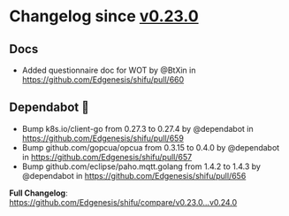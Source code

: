 # Changelog since [v0.23.0](https://github.com/Edgenesis/shifu/releases/tag/v0.23.0)

## Docs

* Added questionnaire doc for WOT by @BtXin in https://github.com/Edgenesis/shifu/pull/660

## Dependabot 🤖

* Bump k8s.io/client-go from 0.27.3 to 0.27.4 by @dependabot in https://github.com/Edgenesis/shifu/pull/659
* Bump github.com/gopcua/opcua from 0.3.15 to 0.4.0 by @dependabot in https://github.com/Edgenesis/shifu/pull/657
* Bump github.com/eclipse/paho.mqtt.golang from 1.4.2 to 1.4.3 by @dependabot in https://github.com/Edgenesis/shifu/pull/656

**Full Changelog**: https://github.com/Edgenesis/shifu/compare/v0.23.0...v0.24.0
